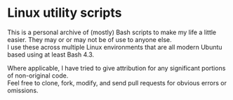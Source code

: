 # Linux utility scripts
This is a personal archive of (mostly) Bash scripts to make my life a little easier. They may or or may not be of use to anyone else.  
I use these across multiple Linux environments that are all modern Ubuntu based using at least Bash 4.3.  
  
Where applicable, I have tried to give attribution for any significant portions of non-original code.  
Feel free to clone, fork, modify, and send pull requests for obvious errors or omissions.
